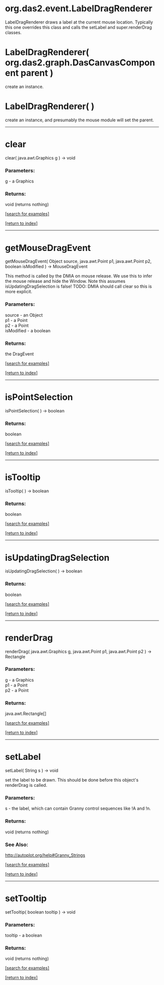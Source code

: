 # org.das2.event.LabelDragRenderer

LabelDragRenderer draws a label at the current mouse location.  Typically
 this one overrides this class and calls the setLabel and super.renderDrag
 classes.

# LabelDragRenderer( org.das2.graph.DasCanvasComponent parent )
create an instance.

# LabelDragRenderer( )
create an instance, and presumably the mouse module will set the parent.

***
<a name="clear"></a>
# clear
clear( java.awt.Graphics g ) &rarr; void



### Parameters:
g - a Graphics

### Returns:
void (returns nothing)


<a href="https://github.com/autoplot/dev/search?q=clear&unscoped_q=clear">[search for examples]</a>

<a href="https://github.com/autoplot/documentation/blob/master/javadoc/index-all.md">[return to index]</a>

***
<a name="getMouseDragEvent"></a>
# getMouseDragEvent
getMouseDragEvent( Object source, java.awt.Point p1, java.awt.Point p2, boolean isModified ) &rarr; MouseDragEvent

This method is called by the DMIA on mouse release.  We use this to infer the mouse release
 and hide the Window.  Note this assumes isUpdatingDragSelection is false!
 TODO: DMIA should call clear so this is more explicit.

### Parameters:
source - an Object
<br>p1 - a Point
<br>p2 - a Point
<br>isModified - a boolean

### Returns:
the DragEvent

<a href="https://github.com/autoplot/dev/search?q=getMouseDragEvent&unscoped_q=getMouseDragEvent">[search for examples]</a>

<a href="https://github.com/autoplot/documentation/blob/master/javadoc/index-all.md">[return to index]</a>

***
<a name="isPointSelection"></a>
# isPointSelection
isPointSelection(  ) &rarr; boolean



### Returns:
boolean


<a href="https://github.com/autoplot/dev/search?q=isPointSelection&unscoped_q=isPointSelection">[search for examples]</a>

<a href="https://github.com/autoplot/documentation/blob/master/javadoc/index-all.md">[return to index]</a>

***
<a name="isTooltip"></a>
# isTooltip
isTooltip(  ) &rarr; boolean



### Returns:
boolean


<a href="https://github.com/autoplot/dev/search?q=isTooltip&unscoped_q=isTooltip">[search for examples]</a>

<a href="https://github.com/autoplot/documentation/blob/master/javadoc/index-all.md">[return to index]</a>

***
<a name="isUpdatingDragSelection"></a>
# isUpdatingDragSelection
isUpdatingDragSelection(  ) &rarr; boolean



### Returns:
boolean


<a href="https://github.com/autoplot/dev/search?q=isUpdatingDragSelection&unscoped_q=isUpdatingDragSelection">[search for examples]</a>

<a href="https://github.com/autoplot/documentation/blob/master/javadoc/index-all.md">[return to index]</a>

***
<a name="renderDrag"></a>
# renderDrag
renderDrag( java.awt.Graphics g, java.awt.Point p1, java.awt.Point p2 ) &rarr; Rectangle



### Parameters:
g - a Graphics
<br>p1 - a Point
<br>p2 - a Point

### Returns:
java.awt.Rectangle[]


<a href="https://github.com/autoplot/dev/search?q=renderDrag&unscoped_q=renderDrag">[search for examples]</a>

<a href="https://github.com/autoplot/documentation/blob/master/javadoc/index-all.md">[return to index]</a>

***
<a name="setLabel"></a>
# setLabel
setLabel( String s ) &rarr; void

set the label to be drawn.  This should be done before this object's renderDrag is called.

### Parameters:
s - the label, which can contain Granny control sequences like !A and !n.

### Returns:
void (returns nothing)

### See Also:
<a href='http://autoplot.org/help#Granny_Strings'>http://autoplot.org/help#Granny_Strings</a> <br>

<a href="https://github.com/autoplot/dev/search?q=setLabel&unscoped_q=setLabel">[search for examples]</a>

<a href="https://github.com/autoplot/documentation/blob/master/javadoc/index-all.md">[return to index]</a>

***
<a name="setTooltip"></a>
# setTooltip
setTooltip( boolean tooltip ) &rarr; void



### Parameters:
tooltip - a boolean

### Returns:
void (returns nothing)


<a href="https://github.com/autoplot/dev/search?q=setTooltip&unscoped_q=setTooltip">[search for examples]</a>

<a href="https://github.com/autoplot/documentation/blob/master/javadoc/index-all.md">[return to index]</a>

